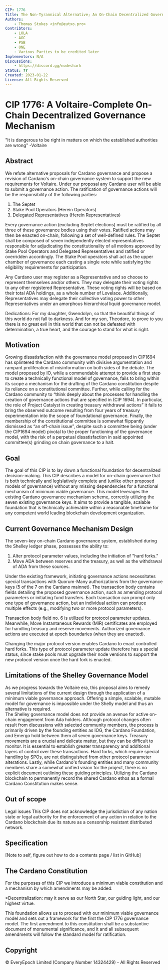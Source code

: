 ```yaml
---
CIP: 1776
Title: The Non-Tyrannical Alternative; An On-Chain Decentralized Governance Mechanism for Voltaire
Authors:
    - Thomas Stokes <info@eutxo.pro>
Contribtors:
    - LOLA
    - AGC
    - PSB
    - ONE
    - Various Parties to be credited later
Implementors: N/A
Discussions:
    - https://discord.gg/nodeshark
Status: ??
Created: 2023-01-22
License: All Rights Reserved
---
```


# CIP 1776: A Voltaire-Complete On-Chain Decentralized Governance Mechanism
"It is dangerous to be right in matters on which the established authorities are wrong" 
-Voltaire

## Abstract
We refute alternative proposals for Cardano governance and propose a revision of Cardano's on-chain governance system to support the new requirements for Voltaire. Under our proposal any Cardano user will be able to submit a governance action. The ratification of governance actions will be the responsibility of the following parties:

1.	The Septet
2.	Stake Pool Operators (Herein Operators)
3.	Delegated Representatives (Herein Representatives) 

Every governance action (excluding Septet elections) must be ratified by all three of these governance bodies using their votes. Ratified actions may then be enacted on-chain, following a set of well-defined rules.
The Septet shall be composed of seven independently elected representatives responsible for adjudicating the constitutionality of all motions approved by Stake Pool Operators and Delegated Representatives and ratified or overridden accordingly. 
The Stake Pool operators shall act as the upper chamber of governance each casting a single vote while satisfying the eligibility requirements for participation. 

Any Cardano user may register as a Representative and so choose to represent themselves and/or others. They may delegate their voting rights to any other registered Representative. These voting rights will be based on their total ADA holdings, as a whole number of Lovelace. Additionally, Representatives may delegate their collective voting power to other Representatives under an amorphous hierarchical liquid governance model.

Dedications: For my daughter, Gwendolyn, so that the beautiful things of this world do not fall to darkness. And for my son, Theodore, to prove to you there is no great evil in this world that can not be defeated with determination, a true heart, and the courage to stand for what is right.

## Motivation
Growing dissatisfaction with the governance model proposed in CIP1694 has splintered the Cardano community with divisive argumentation and rampant proliferation of misinformation on both sides of the debate. The model proposed by IO, while a commendable attempt to provide a first step to create a technically functional model of governance, fails to bring within its scope a mechanism for the drafting of the Cardano constitution despite its reliance on a constitutional committee. Further, while calling for the Cardano community to “think deeply about the processes for handling the creation of governance actions that are specified in (CIP 1694). In particular, the role of Project Catalyst in creating treasury withdrawal actions” it fails to bring the observed outcome resulting from four years of treasury experimentation into the scope of foundational governance. Finally, the membership of the constitutional committee is somewhat flippantly dismissed as “an off-chain issue”, despite such a committee being (under the CIP1694 model) pivotal to the proper functioning of the governance model, with the risk of a perpetual dissatisfaction in said appointed committee(s) grinding on chain governance to a halt. 

## Goal
The goal of this CIP is to lay down a functional foundation for decentralized decision-making. This CIP describes a model for on-chain governance that is both technically and legislatively complete and (unlike other proposed models of governance) without any missing dependencies for a functional mechanism of minimum viable governance. This model leverages the existing Cardano governance mechanism scheme, correctly utilizing the seven existing governance keys. It aims to provide a tangible, scalable foundation that is technically achievable within a reasonable timeframe for any competent world leading blockchain development organization.

## Current Governance Mechanism Design

The seven-key on-chain Cardano governance system, established during the Shelley ledger phase, possesses the ability to:

1.	Alter protocol parameter values, including the initiation of "hard forks."
2.	Move ADA between reserves and the treasury, as well as the withdrawal of ADA from these sources.

Under the existing framework, initiating governance actions necessitates special transactions with Quorum-Many authorizations from the governance keys (5 of the 7 on the Cardano mainnet). The transaction body contains fields detailing the proposed governance action, such as amending protocol parameters or initiating fund transfers. Each transaction can prompt only one type of governance action, but an individual action can produce multiple effects (e.g., modifying two or more protocol parameters).

Transaction body field no. 6 is utilized for protocol parameter updates. Meanwhile, Move Instantaneous Rewards (MIR) certificates are employed for handling treasury and reserve movements. Authorized governance actions are executed at epoch boundaries (when they are enacted).

Changing the major protocol version enables Cardano to enact controlled hard forks. This type of protocol parameter update therefore has a special status, since stake pools must upgrade their node versions to support the new protocol version once the hard fork is enacted.

## Limitations of the Shelley Governance Model

As we progress towards the Voltaire era, this proposal aims to remedy several limitations of the current design through the application of a minimum viable governance approach. Offering a simple, scalable, mutable model for governance is impossible under the Shelly model and thus an alternative is required.  
The Shelley governance model does not provide an avenue for active on-chain engagement from Ada holders. Although protocol changes often result from discussions with selected community members, the process is primarily driven by the founding entities as IOG, the Cardano Foundation, and Emergo hold between them all seven governance keys. 
Treasury movements are a crucial and delicate matter, but they can be difficult to monitor. It is essential to establish greater transparency and additional layers of control over these transactions.
Hard forks, which require special handling by SPOs, are not distinguished from other protocol parameter alterations.
Lastly, while Cardano's founding entities and many community members share a somewhat unified vision for the project, there is no explicit document outlining these guiding principles. Utilizing the Cardano blockchain to permanently record the shared Cardano ethos as a formal Cardano Constitution makes sense.

## Out of scope

Legal issues
This CIP does not acknowledge the jurisdiction of any nation state or legal authority for the enforcement of any action in relation to the Cardano blockchain due its nature as a censorship resistant distributed network.

## Specification 
[Note to self, figure out how to do a contents page / list in GitHub]

## The Cardano Constitution
For the purposes of this CIP we introduce a minimum viable constitution and a mechanism by which amendments may be added:

*Decentralization: may it serve as our North Star, our guiding light, and our highest virtue.

This foundation allows us to proceed with our minimum viable governance model and sets out a framework for the first  the CIP 1776 governance model. The first amendment to this constitution shall be a substantive document of monumental significance, and it and all subsequent amendments will follow the standard model for ratification. 



## Copyright
© EveryEpoch Limited (Company Number 14324429) - All Rights Reserved

